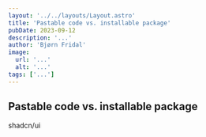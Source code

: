 ```yaml
---
layout: '../../layouts/Layout.astro'
title: 'Pastable code vs. installable package'
pubDate: 2023-09-12
description: '...'
author: 'Bjørn Fridal'
image:
  url: '...'
  alt: '...'
tags: ['...']
---
```


## Pastable code vs. installable package


shadcn/ui